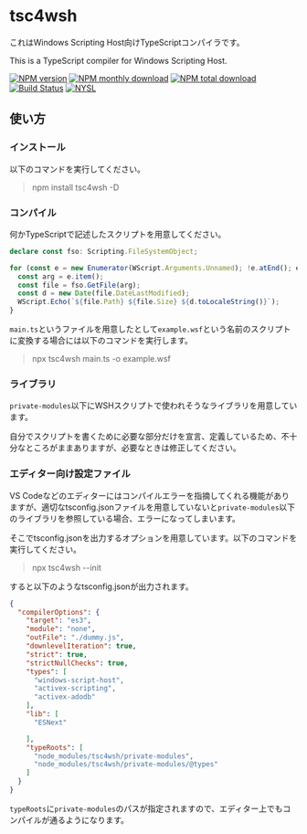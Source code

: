 # tsc4wsh

これはWindows Scripting Host向けTypeScriptコンパイラです。

This is a TypeScript compiler for Windows Scripting Host.

[![NPM version](https://img.shields.io/npm/v/tsc4wsh.svg?style=flat)](https://www.npmjs.com/package/tsc4wsh)
[![NPM monthly download](https://img.shields.io/npm/dm/tsc4wsh.svg?style=flat)](https://www.npmjs.com/package/tsc4wsh)
[![NPM total download](https://img.shields.io/npm/dt/tsc4wsh.svg?style=flat)](https://www.npmjs.com/package/tsc4wsh)
[![Build Status](https://travis-ci.org/sugoroku-y/tsc4wsh.svg?branch=develop)](https://travis-ci.org/sugoroku-y/tsc4wsh)
[![NYSL](http://img.shields.io/badge/license-NYSL-blue.svg?style=flat)](LICENSE)

## 使い方

### インストール

以下のコマンドを実行してください。

> npm install tsc4wsh -D

### コンパイル

何かTypeScriptで記述したスクリプトを用意してください。

```ts
declare const fso: Scripting.FileSystemObject;

for (const e = new Enumerator(WScript.Arguments.Unnamed); !e.atEnd(); e.moveNext()) {
  const arg = e.item();
  const file = fso.GetFile(arg);
  const d = new Date(file.DateLastModified);
  WScript.Echo(`${file.Path} ${file.Size} ${d.toLocaleString()}`);
}
```

`main.ts`というファイルを用意したとして`example.wsf`という名前のスクリプトに変換する場合には以下のコマンドを実行します。

> npx tsc4wsh main.ts -o example.wsf

### ライブラリ

`private-modules`以下にWSHスクリプトで使われそうなライブラリを用意しています。

自分でスクリプトを書くために必要な部分だけを宣言、定義しているため、不十分なところがままありますが、必要なときは修正してください。

### エディター向け設定ファイル

VS Codeなどのエディターにはコンパイルエラーを指摘してくれる機能がありますが、適切なtsconfig.jsonファイルを用意していないと`private-modules`以下のライブラリを参照している場合、エラーになってしまいます。

そこでtsconfig.jsonを出力するオプションを用意しています。以下のコマンドを実行してください。

> npx tsc4wsh --init

すると以下のようなtsconfig.jsonが出力されます。

```json
{
  "compilerOptions": {
    "target": "es3",
    "module": "none",
    "outFile": "./dummy.js",
    "downlevelIteration": true,
    "strict": true,
    "strictNullChecks": true,
    "types": [
      "windows-script-host",
      "activex-scripting",
      "activex-adodb"
    ],
    "lib": [
      "ESNext"

    ],
    "typeRoots": [
      "node_modules/tsc4wsh/private-modules",
      "node_modules/tsc4wsh/private-modules/@types"
    ]
  }
}
```

`typeRoots`に`private-modules`のパスが指定されますので、エディター上でもコンパイルが通るようになります。
